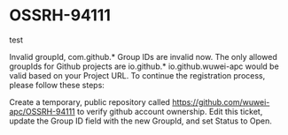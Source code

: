 # OSSRH-94111

test

Invalid groupId, com.github.* Group IDs are invalid now. The only allowed groupIds for Github projects are io.github.*
io.github.wuwei-apc would be valid based on your Project URL.
To continue the registration process, please follow these steps:

Create a temporary, public repository called https://github.com/wuwei-apc/OSSRH-94111 to verify github account ownership.
Edit this ticket, update the Group ID field with the new GroupId, and set Status to Open.
